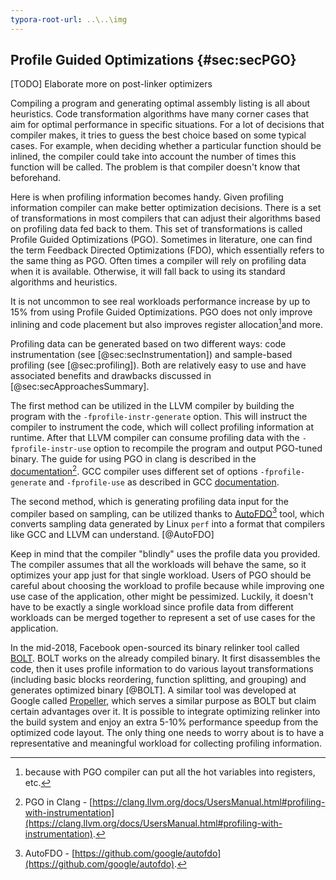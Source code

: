 ```yaml
---
typora-root-url: ..\..\img
---
```


## Profile Guided Optimizations {#sec:secPGO}	

[TODO] Elaborate more on post-linker optimizers

Compiling a program and generating optimal assembly listing is all about heuristics. Code transformation algorithms have many corner cases that aim for optimal performance in specific situations. For a lot of decisions that compiler makes, it tries to guess the best choice based on some typical cases. For example, when deciding whether a particular function should be inlined, the compiler could take into account the number of times this function will be called. The problem is that compiler doesn't know that beforehand.

Here is when profiling information becomes handy. Given profiling information compiler can make better optimization decisions. There is a set of transformations in most compilers that can adjust their algorithms based on profiling data fed back to them. This set of transformations is called Profile Guided Optimizations (PGO). Sometimes in literature, one can find the term Feedback Directed Optimizations (FDO), which essentially refers to the same thing as PGO. Often times a compiler will rely on profiling data when it is available. Otherwise, it will fall back to using its standard algorithms and heuristics. 

It is not uncommon to see real workloads performance increase by up to 15% from using Profile Guided Optimizations. PGO does not only improve inlining and code placement but also improves register allocation[^6]and more. 

Profiling data can be generated based on two different ways: code instrumentation (see [@sec:secInstrumentation]) and sample-based profiling (see [@sec:profiling]). Both are relatively easy to use and have associated benefits and drawbacks discussed in [@sec:secApproachesSummary].

The first method can be utilized in the LLVM compiler by building the program with the `-fprofile-instr-generate` option. This will instruct the compiler to instrument the code, which will collect profiling information at runtime. After that LLVM compiler can consume profiling data with the `-fprofile-instr-use` option to recompile the program and output PGO-tuned binary. The guide for using PGO in clang is described in the [documentation](https://clang.llvm.org/docs/UsersManual.html#profiling-with-instrumentation)[^7]. GCC compiler uses different set of options `-fprofile-generate` and `-fprofile-use` as described in GCC [documentation](https://gcc.gnu.org/onlinedocs/gcc/Optimize-Options.html#Optimize-Options).

The second method, which is generating profiling data input for the compiler based on sampling, can be utilized thanks to [AutoFDO](https://github.com/google/autofdo)[^8] tool, which converts sampling data generated by Linux `perf` into a format that compilers like GCC and LLVM can understand. [@AutoFDO]

Keep in mind that the compiler "blindly" uses the profile data you provided. The compiler assumes that all the workloads will behave the same, so it optimizes your app just for that single workload. Users of PGO should be careful about choosing the workload to profile because while improving one use case of the application, other might be pessimized. Luckily, it doesn't have to be exactly a single workload since profile data from different workloads can be merged together to represent a set of use cases for the application.

In the mid-2018, Facebook open-sourced its binary relinker tool called [BOLT](https://code.fb.com/data-infrastructure/accelerate-large-scale-applications-with-bolt/). BOLT works on the already compiled binary. It first disassembles the code, then it uses profile information to do various layout transformations (including basic blocks reordering, function splitting, and grouping) and generates optimized binary [@BOLT]. A similar tool was developed at Google called [Propeller](https://github.com/google/llvm-propeller/blob/plo-dev/Propeller_RFC.pdf), which serves a similar purpose as BOLT but claim certain advantages over it. It is possible to integrate optimizing relinker into the build system and enjoy an extra 5-10% performance speedup from the optimized code layout. The only thing one needs to worry about is to have a representative and meaningful workload for collecting profiling information. 

[^6]: because with PGO compiler can put all the hot variables into registers, etc.
[^7]: PGO in Clang - [https://clang.llvm.org/docs/UsersManual.html#profiling-with-instrumentation](https://clang.llvm.org/docs/UsersManual.html#profiling-with-instrumentation).
[^8]: AutoFDO - [https://github.com/google/autofdo](https://github.com/google/autofdo).
